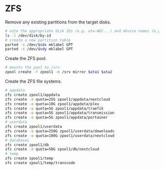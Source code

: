 # ZFS

Remove any existing partitions from the target disks.

```bash
# note the appropriate disk IDs (e.g. ata-WDC...) and device names (e.g. sda, sdb)
ls -l /dev/disk/by-id
# create a new partition table
parted -s /dev/$sdx mklabel GPT
parted -s /dev/$sdy mklabel GPT
```

Create the ZFS pool.

```bash
# mounts the pool to /srv
zpool create -f zpool1 -m /srv mirror $ata1 $ata2
```

Create the ZFS file systems.

```bash
# appdata
zfs create zpool1/appdata
zfs create -o quota=25G zpool1/appdata/nextcloud
zfs create -o quota=10G zpool1/appdata/plex
zfs create -o quota=5G zpool1/appdata/traefik
zfs create -o quota=5G zpool1/appdata/transmission
zfs create -o quota=5G zpool1/appdata/portainer
# userdata
zfs create zpool1/userdata
zfs create -o quota=250G zpool1/userdata/downloads
zfs create -o quota=100G zpool1/userdata/nextcloud
# databases
zfs create zpool1/db
zfs create -o quota=50G zpool1/db/nextcloud
# temp
zfs create zpool1/temp
zfs create zpool1/temp/transcode
```